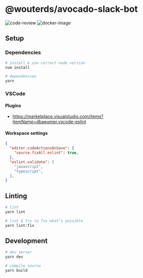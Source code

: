 # @wouterds/avocado-slack-bot

![code-review](https://github.com/wouterds/avocado-slack-bot/workflows/code-review/badge.svg)
![docker-image](https://github.com/wouterds/avocado-slack-bot/workflows/docker-image/badge.svg)

## Setup

### Dependencies

```bash
# install & use correct node version
nvm install

# dependencies
yarn
```


### VSCode

#### Plugins

- https://marketplace.visualstudio.com/items?itemName=dbaeumer.vscode-eslint

#### Workspace settings

```json
{
  "editor.codeActionsOnSave": {
    "source.fixAll.eslint": true,
  },
  "eslint.validate": [
    "javascript",
    "typescript",
  ],
}
```

## Linting

```bash
# lint
yarn lint

# lint & try to fix what's possible
yarn lint:fix
```

## Development

```bash
# dev server
yarn dev

# compile source
yarn build
```
